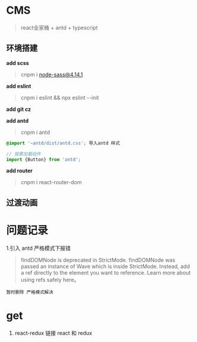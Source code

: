 # CMS 

> react全家桶 + antd + typescript 

## 环境搭建

**add scss**

> cnpm i node-sass@4.14.1

**add eslint**

> cnpm i eslint && npx eslint --init

**add git cz**

> 

**add antd**

> cnpm i antd 

```scss
@import '~antd/dist/antd.css'; 导入antd 样式
```

```js
// 按需加载组件
import {Button} from 'antd';
```

**add router**

> cnpm i react-router-dom

## 过渡动画 


# 问题记录

1.引入 antd 严格模式下报错 
> findDOMNode is deprecated in StrictMode. findDOMNode was passed an instance of Wave which is inside StrictMode. Instead, add a ref directly to the element you want to reference. Learn more about using refs safely here。 

`暂时删除 严格模式解决`


# get 
1. react-redux 链接 react 和 redux